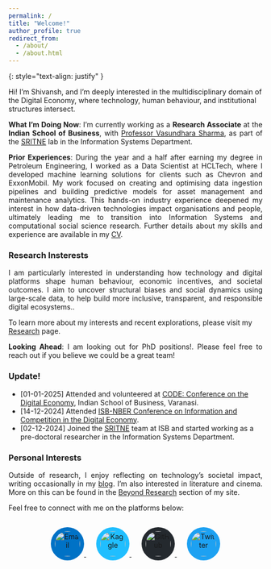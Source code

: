 ```yaml
---
permalink: /
title: "Welcome!"
author_profile: true
redirect_from: 
  - /about/
  - /about.html
---
```

<div hidden="hidden">
<script type="text/javascript" id="clustrmaps" src="//clustrmaps.com/map_v2.js?d=P0DmcjPhTVQDSVsO6eLpfLlblpD7aYEdFi8dEehI1TI&cl=ffffff&w=a"></script>
</div>

{: style="text-align: justify" }

Hi! I’m Shivansh, and I’m deeply interested in the multidisciplinary domain of the Digital Economy, where technology, human behaviour, and institutional structures intersect.

<p style="text-align: justify;"> <b>What I’m Doing Now</b>: I’m currently working as a <b>Research Associate</b> at the <b>Indian School of Business</b>, with <a href="https://www.isb.edu/faculty-and-research/faculty-directory/vasundhara-sharma">Professor Vasundhara Sharma</a>, as part of the <a href="https://www.isb.edu/faculty-and-research/srini-raju-centre-for-it-and-the-networked-economy">SRITNE</a> lab in the Information Systems Department.</p>

<p style="text-align: justify;"> <b>Prior Experiences</b>: During the year and a half after earning my degree in Petroleum Engineering, I worked as a Data Scientist at HCLTech, where I developed machine learning solutions for clients such as Chevron and ExxonMobil. My work focused on creating and optimising data ingestion pipelines and building predictive models for asset management and maintenance analytics. This hands-on industry experience deepened my interest in how data-driven technologies impact organisations and people, ultimately leading me to transition into Information Systems and computational social science research. Further details about my skills and experience are available in my <a href="https://gshivansh2001.github.io/academicPage//cv/">CV</a>.</p>

<!--
<h3 >Research Insterests</h3>
<p style="text-align: justify;"> I am particularly interested in understanding how technology and digital platforms shape human behaviour, economic incentives, and societal outcomes. I aim to uncover structural biases and social dynamics using large-scale data, to help build more inclusive, transparent, and responsible digital ecosystems..</p>

<p style="text-align: justify;">I am fascinated by how digital platforms mediate interactions, shape incentives, and influence both individual behaviour and collective outcomes. As technology becomes more embedded in our everyday decisions—what we read, where we go, whom we trust—understanding these systems is no longer optional; it’s essential.</p>

<p style="text-align: justify;">My current research focuses on platform governance, reputation mechanisms, and user reviews—tools that claim to promote trust and transparency, but often conceal deeper social dynamics and structural inequities. These systems are far from neutral, and I strongly believe data-driven research can help surface these hidden patterns and inform better, more inclusive design.</p>

<p style="text-align: justify;">Though this is just the initial steps, I would like to start by understanding "what", then ask "why" these patterns emerge and "how" we can help platforms evolve responsibly in the face of shifting user behaviours.</p>
  
To learn more about my interests and recent explorations, please visit my [Research](https://gshivansh2001.github.io/academicPage//publications/) page. 
-->

<h3 >Research Insterests</h3>
<p style="text-align: justify;"> I am particularly interested in understanding how technology and digital platforms shape human behaviour, economic incentives, and societal outcomes. I aim to uncover structural biases and social dynamics using large-scale data, to help build more inclusive, transparent, and responsible digital ecosystems..</p>
  
To learn more about my interests and recent explorations, please visit my [Research](https://gshivansh2001.github.io/academicPage//publications/) page. 


<p style="text-align: justify;"> <b>Looking Ahead</b>: I am looking out for PhD positions!. Please feel free to reach out if you believe we could be a great team!</p>

<h3 id="update">Update!</h3>

- [01-01-2025] Attended and volunteered at <a href="https://connect.informs.org/iss/blogs/ramnath-chellappa/2024/09/16/code2024-25">CODE: Conference on the Digital Economy</a>, Indian School of Business, Varanasi.
- [14-12-2024] Attended <a href="https://www.nber.org/conferences/information-and-competition-digital-economy-fall-2024">ISB-NBER Conference on Information and Competition in the Digital Economy</a>.
- [02-12-2024] Joined the <a href="https://www.isb.edu/faculty-and-research/srini-raju-centre-for-it-and-the-networked-economy">SRITNE</a> team at ISB and started working as a pre-doctoral researcher in the Information Systems Department.

<h3>Personal Interests</h3>

<p style="text-align: justify;">
Outside of research, I enjoy reflecting on technology’s societal impact, writing occasionally in my <a href="https://gshivansh2001.github.io/academicPage//year-archive/">blog</a>. I’m also interested in literature and cinema. More on this can be found in the <a href="https://gshivansh2001.github.io/academicPage//teaching/">Beyond Research</a> section of my site.
</p>


Feel free to connect with me on the platforms below:

<div style="text-align: center; margin-top: 30px;">

  <a href="mailto:shivansh_gupta@isb.edu" target="_blank" style="margin: 10px;">
    <img src="https://img.icons8.com/ios-filled/50/000000/new-post.png" 
         alt="Email" 
         style="width: 50px; height: 50px; border-radius: 50%; padding: 8px; background-color: #0072c6;">
  </a>

  <a href="https://www.kaggle.com/shivanshgupta67" target="_blank" style="margin: 10px;">
    <img src="https://cdn.jsdelivr.net/gh/simple-icons/simple-icons/icons/kaggle.svg" 
         alt="Kaggle" 
         style="width: 50px; height: 50px; border-radius: 50%; padding: 8px; background-color: #20beff;">
  </a>

  <a href="https://github.com/gshivansh2001" target="_blank" style="margin: 10px;">
    <img src="https://img.icons8.com/ios-filled/50/ffffff/github.png" 
         alt="GitHub" 
         style="width: 50px; height: 50px; border-radius: 50%; padding: 8px; background-color: #24292e;">
  </a>

  <a href="https://twitter.com/Shivans69616284" target="_blank" style="margin: 10px;">
    <img src="https://cdn.jsdelivr.net/gh/simple-icons/simple-icons/icons/x.svg" 
         alt="Twitter" 
         style="width: 50px; height: 50px; border-radius: 50%; padding: 8px; background-color: #1da1f2;">
  </a>

</div>
